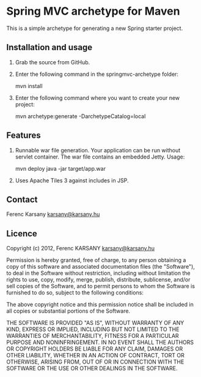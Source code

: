 Spring MVC archetype for Maven
==============================

This is a simple archetype for generating a new Spring starter project.

Installation and usage
----------------------

  1. Grab the source from GitHub.
  2. Enter the following command in the springmvc-archetype folder:

		mvn install
  
  3. Enter the following command where you want to create your new project:
  
		mvn archetype:generate -DarchetypeCatalog=local
	
Features
--------

   1. Runnable war file generation. Your application can be run without
      servlet container. The war file contains an embedded Jetty. Usage:
	  
		mvn deploy
		java -jar target/app.war

   2. Uses Apache Tiles 3 against includes in JSP.
		
Contact
-------

Ferenc Karsany <karsany@karsany.hu>

Licence
-------

Copyright (c) 2012, Ferenc KARSANY <karsany@karsany.hu>

Permission is hereby granted, free of charge, to any person obtaining a
copy of this software and associated documentation files (the "Software"),
to deal in the Software without restriction, including without limitation
the rights to use, copy, modify, merge, publish, distribute, sublicense,
and/or sell copies of the Software, and to permit persons to whom the
Software is furnished to do so, subject to the following conditions:

The above copyright notice and this permission notice shall be included
in all copies or substantial portions of the Software.

THE SOFTWARE IS PROVIDED "AS IS", WITHOUT WARRANTY OF ANY KIND, EXPRESS
OR IMPLIED, INCLUDING BUT NOT LIMITED TO THE WARRANTIES OF MERCHANTABILITY,
FITNESS FOR A PARTICULAR PURPOSE AND NONINFRINGEMENT. IN NO EVENT SHALL
THE AUTHORS OR COPYRIGHT HOLDERS BE LIABLE FOR ANY CLAIM, DAMAGES OR OTHER
LIABILITY, WHETHER IN AN ACTION OF CONTRACT, TORT OR OTHERWISE, ARISING
FROM, OUT OF OR IN CONNECTION WITH THE SOFTWARE OR THE USE OR OTHER DEALINGS
IN THE SOFTWARE.